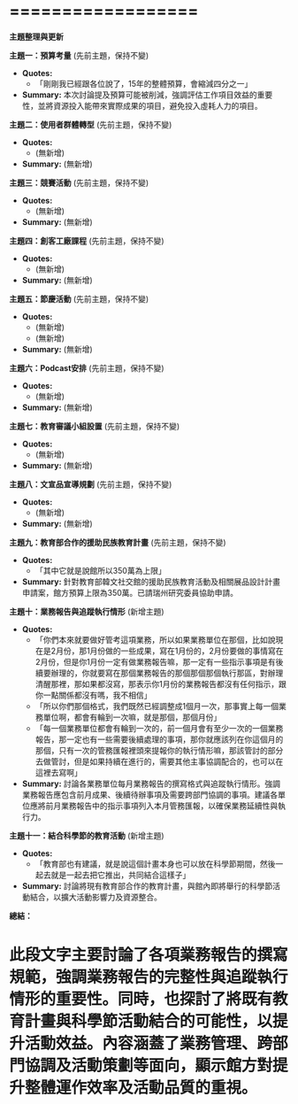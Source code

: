 ==================
==================
**主題整理與更新**

**主題一：預算考量** (先前主題，保持不變)

* **Quotes:**
    * 「剛剛我已經跟各位說了，15年的整體預算，會縮減四分之一」
* **Summary:** 本次討論提及預算可能被削減，強調評估工作項目效益的重要性，並將資源投入能帶來實際成果的項目，避免投入虛耗人力的項目。

**主題二：使用者群體轉型** (先前主題，保持不變)

* **Quotes:**
    * (無新增)
* **Summary:** (無新增)

**主題三：競賽活動** (先前主題，保持不變)

* **Quotes:**
    * (無新增)
* **Summary:** (無新增)

**主題四：創客工廠課程** (先前主題，保持不變)

* **Quotes:**
    * (無新增)
* **Summary:** (無新增)

**主題五：節慶活動** (先前主題，保持不變)

* **Quotes:**
    * (無新增)
    * (無新增)
* **Summary:** (無新增)

**主題六：Podcast安排** (先前主題，保持不變)

* **Quotes:**
    * (無新增)
* **Summary:** (無新增)

**主題七：教育審議小組設置** (先前主題，保持不變)

* **Quotes:**
    * (無新增)
* **Summary:** (無新增)

**主題八：文宣品宣導規劃** (先前主題，保持不變)

* **Quotes:**
    * (無新增)
* **Summary:** (無新增)

**主題九：教育部合作的援助民族教育計畫** (先前主題，保持不變)

* **Quotes:**
    * 「其中它就是說館所以350萬為上限」
* **Summary:**  針對教育部韓文社交館的援助民族教育活動及相關展品設計計畫申請案，館方預算上限為350萬。已請瑞州研究委員協助申請。

**主題十：業務報告與追蹤執行情形** (新增主題)

* **Quotes:**
    * 「你們本來就要做好管考這項業務，所以如果業務單位在那個，比如說現在是2月份，那1月份做的一些成果，寫在1月份的，2月份要做的事情寫在2月份，但是你1月份一定有做業務報告嘛，那一定有一些指示事項是有後續要辦理的，你就要寫在那個業務報告的那個那個那個執行那區，對辦理清醒那裡，那如果都沒寫，那表示你1月份的業務報告都沒有任何指示，跟你一點關係都沒有嗎，我不相信」
    * 「所以你們那個格式，我們既然已經調整成1個月一次，那事實上每一個業務單位啊，都會有輪到一次嘛，就是那個，那個月份」
    * 「每一個業務單位都會有輪到一次的，前一個月會有至少一次的一個業務報告，那一定也有一些需要後續處理的事項，那你就應該列在你這個月的那個，只有一次的管務匯報裡頭來提報你的執行情形嘛，那該管討的部分去做管討，但是如果持續在進行的，需要其他主事協調配合的，也可以在這裡去寫啊」
* **Summary:** 討論各業務單位每月業務報告的撰寫格式與追蹤執行情形。強調業務報告應包含前月成果、後續待辦事項及需要跨部門協調的事項。建議各單位應將前月業務報告中的指示事項列入本月管務匯報，以確保業務延續性與執行力。

**主題十一：結合科學節的教育活動** (新增主題)

* **Quotes:**
    * 「教育部也有建議，就是說這個計畫本身也可以放在科學節期間，然後一起去就是一起去把它推出，共同結合這樣子」
* **Summary:** 討論將現有教育部合作的教育計畫，與館內即將舉行的科學節活動結合，以擴大活動影響力及資源整合。

**總結：**

此段文字主要討論了各項業務報告的撰寫規範，強調業務報告的完整性與追蹤執行情形的重要性。同時，也探討了將既有教育計畫與科學節活動結合的可能性，以提升活動效益。內容涵蓋了業務管理、跨部門協調及活動策劃等面向，顯示館方對提升整體運作效率及活動品質的重視。
==================